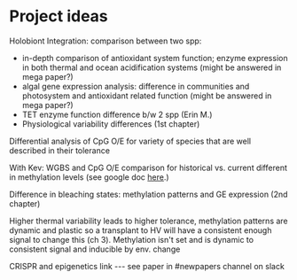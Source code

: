 # Project ideas

Holobiont Integration: comparison between two spp:  
- in-depth comparison of antioxidant system function; enzyme expression in both thermal and ocean acidification systems  (might be answered in mega paper?)  
- algal gene expression analysis: difference in communities and photosystem and antioxidant related function  (might be answered in mega paper?)  
- TET enzyme function difference b/w 2 spp (Erin M.)  
- Physiological variability differences (1st chapter)

Differential analysis of CpG O/E for variety of species that are well described in their tolerance  

With Kev: WGBS and CpG O/E comparison for historical vs. current different in methylation levels (see google doc [here](https://docs.google.com/document/d/1DgdaTkA-k0s6mpmhNOIgqzoPjsVEJjd4DWl56Lg2BLI/edit).)

Difference in bleaching states: methylation patterns and GE expression (2nd chapter)

Higher thermal variability leads to higher tolerance, methylation patterns are dynamic and plastic so a transplant to HV will have a consistent enough signal to change this (ch 3). Methylation isn't set and is dynamic to consistent signal and inducible by env. change

CRISPR and epigenetics link --- see paper in #newpapers channel on slack
